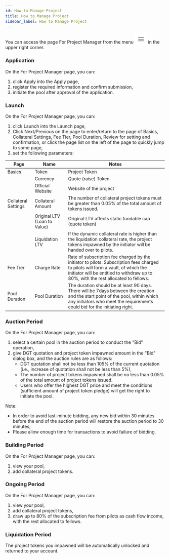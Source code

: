 ```yaml
---
id: How-to-Manage-Project
title: How to Manage Project
sidebar_label: How to Manage Project
---
```


You can access the page For Project Manager from the menu ![](/img/menu.png) in the upper right corner.
### Application
On the For Project Manager page, you can:

1. click Apply into the Apply page,
1. register the required information and confirm submission,
1. initiate the pool after approval of the application.
### Launch
On the For Project Manager page, you can:

1. click Launch into the Launch page,
1. Click Next/Previous on the page to enter/return to the page of Basics, Collateral Settings, Fee Tier, Pool Duration, Review for setting and confirmation, or click the page list on the left of the page to quickly jump to some page,
1. set the following parameters:

| Page | Name | Notes |
| --- | --- | --- |
| Basics | Token | Project Token |
|  | Currency | Quote (raise) Token |
|  | Official Website | Website of the project |
| Collateral Settings | Collateral Amount | The number of collateral project tokens must be greater than 0.05% of the total amount of tokens issued. |
|  | Original LTV (Loan to Value) | Original LTV affects static fundable cap (quote token) |
|  | Liquidation LTV | If the dynamic collateral rate is higher than the liquidation collateral rate, the project tokens impawned by the initiator will be handed over to pilots. |
| Fee Tier | Charge Rate | Rate of subscription fee charged by the initiator to pilots. Subscription fees charged to pilots will form a vault, of which the initiator will be entitled to withdraw up to 80%, with the rest allocated to fellows. |
| Pool Duration | Pool Duration | The duration should be at least 90 days. There will be 7days between the creation and the start point of the pool, within which any initiators who meet the requirements could bid for the initiating right. |

### Auction Period
On the For Project Manager page, you can:

1. select a certain pool in the auction period to conduct the "Bid" operation,
1. give DGT quotation and project token impawned amount in the "Bid" dialog box, and the auction rules are as follows:
   - DGT quotation shall not be less than 105% of the current quotation (i.e., increase of quotation shall not be less than 5%),
   - The number of project tokens impawned shall be no less than 0.05% of the total amount of project tokens issued.
   - Users who offer the highest DGT price and meet the conditions (sufficient amount of project token pledge) will get the right to initiate the pool.

Note:

- In order to avoid last-minute bidding, any new bid within 30 minutes before the end of the auction period will restore the auction period to 30 minutes;
- Please allow enough time for transactions to avoid failure of bidding.
### Building Period
On the For Project Manager page, you can:

1. view your pool,
1. add collateral project tokens.
### Ongoing Period
On the For Project Manager page, you can:

1. view your pool,
1. add collateral project tokens,
1. draw up to 80% of the subscription fee from pilots as cash flow income, with the rest allocated to fellows.
### Liquidation Period
The project tokens you impawned will be automatically unlocked and returned to your account.
